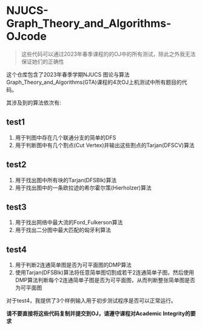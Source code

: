# NJUCS-Graph_Theory_and_Algorithms-OJcode
> 这些代码可以通过2023年春季课程的的OJ中的所有测试，除此之外我无法保证她们的正确性

这个仓库包含了2023年春季学期NJUCS 图论与算法Graph_Theory_and_Algorithms(GTA)课程的4次OJ上机测试中所有题目的代码。

其涉及到的算法依次有:

## test1
1. 用于判图中存在几个联通分支的简单的DFS 
2. 用于判断图中有几个割点(Cut Vertex)并输出这些割点的Tarjan(DFSCV)算法
## test2
1. 用于找出图中所有块的Tarjan(DFSBlk)算法
2. 用于找出图中的一条欧拉迹的希尔霍尔策(Hierholzer)算法
## test3
1. 用于找出网络中最大流的Ford_Fulkerson算法
2. 用于找出二分图中最大匹配的匈牙利算法
## test4
1. 用于判断2连通简单图是否为可平面图的DMP算法
2. 使用Tarjan(DFSBlk)算法将任意简单图切割成若干2连通简单子图，然后使用DMP算法判断每个2连通简单子图是否为可平面图，从而判断整张简单图是否为可平面图

对于test4，我提供了3个样例输入用于初步测试程序是否可以正常运行。

**请不要直接将这些代码复制并提交到OJ，请遵守课程对Academic Integrity的要求**
